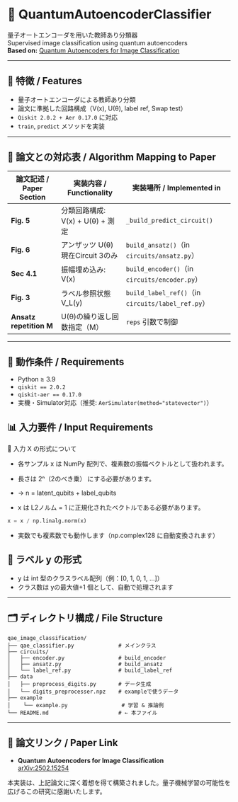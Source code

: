 # 🧠 QuantumAutoencoderClassifier

量子オートエンコーダを用いた教師あり分類器  
Supervised image classification using quantum autoencoders  
**Based on:** [Quantum Autoencoders for Image Classification](https://arxiv.org/abs/2502.15254)

---

## 🌟 特徴 / Features

- 量子オートエンコーダによる教師あり分類
- 論文に準拠した回路構成（V(x), U(θ), label ref, Swap test）
- `Qiskit 2.0.2 + Aer 0.17.0` に対応
- `train`, `predict` メソッドを実装

---

## 📘 論文との対応表 / Algorithm Mapping to Paper

| 論文記述 / Paper Section         | 実装内容 / Functionality                     | 実装場所 / Implemented in                   |
|----------------------------------|-----------------------------------------------|---------------------------------------------|
| **Fig. 5**                       | 分類回路構成: V(x) + U(θ) + 測定              | `_build_predict_circuit()`                  |
| **Fig. 6**                       | アンザッツ U(θ) 現在Circuit 3のみ          | `build_ansatz()`（in `circuits/ansatz.py`） |
| **Sec 4.1**                   | 振幅埋め込み: V(x)                            | `build_encoder()`（in `circuits/encoder.py`）|
| **Fig. 3**                       | ラベル参照状態 V_L(y)                         | `build_label_ref()`（in `circuits/label_ref.py`）|
| **Ansatz repetition M**         | U(θ)の繰り返し回数指定（M）                   | `reps` 引数で制御                           |

---

## 🧪 動作条件 / Requirements

- Python ≥ 3.9
- `qiskit == 2.0.2`
- `qiskit-aer == 0.17.0`
- 実機・Simulator対応（推奨: `AerSimulator(method="statevector")`）

## 📊 入力要件 / Input Requirements

🔢 入力 X の形式について
- 各サンプル x は NumPy 配列で、複素数の振幅ベクトルとして扱われます。
- 長さは 2ⁿ（2のべき乗） にする必要があります。
- → n = latent_qubits + label_qubits

- x は L2ノルム = 1 に正規化されたベクトルである必要があります。

```python
x = x / np.linalg.norm(x)
```
- 実数でも複素数でも動作します（np.complex128 に自動変換されます）

## 🧪 ラベル y の形式
- y は int 型のクラスラベル配列（例：[0, 1, 0, 1, ...]）
- クラス数は yの最大値+1 個として、自動で処理されます

---

## 🗂️ ディレクトリ構成 / File Structure

```
qae_image_classification/
├── qae_classifier.py              # メインクラス
├── circuits/
│   ├── encoder.py                 # build_encoder
│   ├── ansatz.py                  # build_ansatz
│   └── label_ref.py               # build_label_ref
├── data 
│   ├── preprocess_digits.py       # データ生成
│   └── digits_preprocesser.npz    # exampleで使うデータ
├── example
│    └── example.py                 # 学習 & 推論例
└── README.md                      # ← 本ファイル
```

---

## 🔗 論文リンク / Paper Link

- **Quantum Autoencoders for Image Classification**  
  [arXiv:2502.15254](https://arxiv.org/abs/2502.15254)

本実装は、上記論文に深く着想を得て構築されました。量子機械学習の可能性を広げるこの研究に感謝いたします。